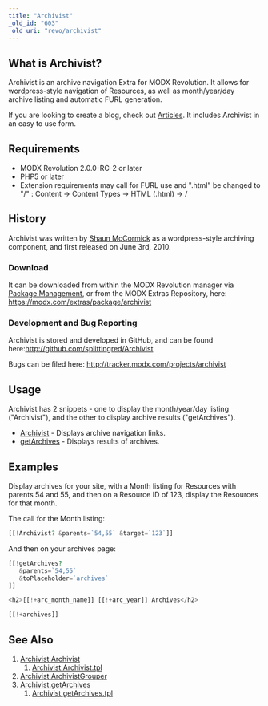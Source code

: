```yaml
---
title: "Archivist"
_old_id: "603"
_old_uri: "revo/archivist"
---
```


## What is Archivist?

Archivist is an archive navigation Extra for MODX Revolution. It allows for wordpress-style navigation of Resources, as well as month/year/day archive listing and automatic FURL generation.

If you are looking to create a blog, check out [Articles](extras/articles "Articles"). It includes Archivist in an easy to use form.

## Requirements

- MODX Revolution 2.0.0-RC-2 or later
- PHP5 or later
- Extension requirements may call for FURL use and ".html" be changed to "/" : Content -> Content Types -> HTML (.html) -> /

## History

Archivist was written by [Shaun McCormick](https://github.com/splittingred) as a wordpress-style archiving component, and first released on June 3rd, 2010.

### Download

It can be downloaded from within the MODX Revolution manager via [Package Management](developing-in-modx/advanced-development/package-management "Package Management"), or from the MODX Extras Repository, here: <https://modx.com/extras/package/archivist>

### Development and Bug Reporting

Archivist is stored and developed in GitHub, and can be found here:<http://github.com/splittingred/Archivist>

Bugs can be filed here: <http://tracker.modx.com/projects/archivist>

## Usage

Archivist has 2 snippets - one to display the month/year/day listing ("Archivist"), and the other to display archive results ("getArchives").

- [Archivist](extras/archivist/archivist "Archivist") - Displays archive navigation links.
- [getArchives](extras/archivist/archivist.getarchives "getArchives") - Displays results of archives.

## Examples

Display archives for your site, with a Month listing for Resources with parents 54 and 55, and then on a Resource ID of 123, display the Resources for that month.

The call for the Month listing:

``` php
[[!Archivist? &parents=`54,55` &target=`123`]]
```

And then on your archives page:

``` php
[[!getArchives?
   &parents=`54,55`
   &toPlaceholder=`archives`
]]

<h2>[[!+arc_month_name]] [[!+arc_year]] Archives</h2>

[[!+archives]]
```

## See Also

1. [Archivist.Archivist](extras/archivist/archivist.archivist)
    1. [Archivist.Archivist.tpl](extras/archivist/archivist.archivist/archivist.archivist.tpl)
2. [Archivist.ArchivistGrouper](extras/archivist/archivist.archivistgrouper)
3. [Archivist.getArchives](extras/archivist/archivist.getarchives)
    1. [Archivist.getArchives.tpl](extras/archivist/archivist.getarchives/archivist.getarchives.tpl)
